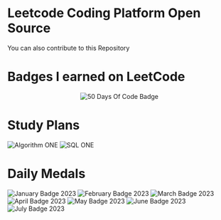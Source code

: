 # Leetcode Coding Platform Open Source
You can also contribute to this Repository
# Badges I earned on LeetCode

<p align="center">
  <img src="https://leetcode.com/static/images/badges/2022/lg/2022-annual-50.png" alt="50 Days Of Code Badge">
  
</p>
<h1>Study Plans</h1>
<p>
  <img src="https://assets.leetcode.com/static_assets/others/algorithm_I.png" alt="Algorithm ONE">
  <img src="https://assets.leetcode.com/static_assets/others/SQLI.png" alt="SQL ONE">
</p>
<h1>Daily Medals</h1>
<p>
  <img src="https://leetcode.com/static/images/badges/dcc-2023-1.png" alt="January Badge 2023">
  <img src="https://leetcode.com/static/images/badges/dcc-2023-2.png" alt="February Badge 2023">
  <img src="https://leetcode.com/static/images/badges/dcc-2023-3.png" alt="March Badge 2023">
  <img src="https://leetcode.com/static/images/badges/dcc-2023-4.png" alt="April Badge 2023">
  <img src="https://leetcode.com/static/images/badges/dcc-2023-5.png" alt="May Badge 2023">
  <img src="https://leetcode.com/static/images/badges/dcc-2023-6.png" alt="June Badge 2023">
   <img src="https://leetcode.com/static/images/badges/dcc-2023-7.png" alt="July Badge 2023">
</p>
